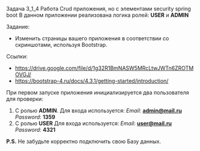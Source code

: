 Задача 3_1_4 Работа Crud приложения, но с элементами security spring boot В данном приложении реализована
логика ролей: **USER** и **ADMIN** 

Задание:
- Изменить страницы вашего приложения в соответствии со скриншотами, используя Bootstrap.

Ссылки: 

- https://drive.google.com/file/d/1g32R1BmNASW5MRcLtwJWTn6ZROTMOVGJ/
- https://bootstrap-4.ru/docs/4.3.1/getting-started/introduction/

При первом запуске приложения инициализируется два пользователя для проверки:
1. С ролью **ADMIN**. Для входа используется: *Email*: **admin@mail.ru** *Password*: **1359**
2. C ролью **USER** Для входа используется: *Email*: **user@mail.ru** *Password*: **4321**

**P.S.** Не забудьте корректно подключить свою Базу данных.